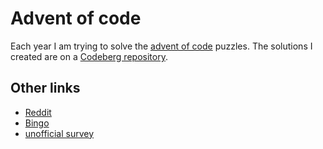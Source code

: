 # Advent of code

Each year I am trying to solve the [advent of code](https://adventofcode.com/) puzzles. The solutions I created are on a [Codeberg repository](https://codeberg.org/tury/advent-of-code).

## Other links

- [Reddit](https://www.reddit.com/r/adventofcode/)
- [Bingo](https://aoc-bingo.fly.dev/)
- [unofficial survey](https://jeroenheijmans.github.io/advent-of-code-surveys/)
